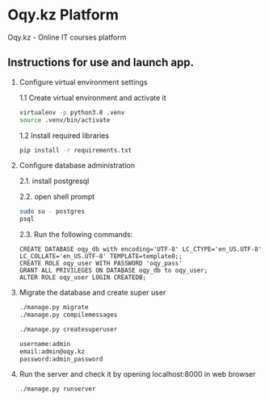 # Oqy.kz Platform

Oqy.kz - Online IT courses platform


##  Instructions for use and launch app.

1. Configure virtual environment settings

    1.1 Create virtual environment and activate it
    
    ```bash
    virtualenv -p python3.8 .venv
   source .venv/bin/activate
    ```
    1.2 Install required libraries

    ```bash
    pip install -r requirements.txt
    ```

2. Configure database administration 
    
    2.1. install postgresql
    
    2.2. open shell prompt
    ```bash
    sudo su - postgres
    psql
    ```
    2.3. Run the following commands:
    ```postgresplsql
    CREATE DATABASE oqy_db with encoding='UTF-8' LC_CTYPE='en_US.UTF-8' LC_COLLATE='en_US.UTF-8' TEMPLATE=template0;;
    CREATE ROLE oqy_user WITH PASSWORD 'oqy_pass'
    GRANT ALL PRIVILEGES ON DATABASE oqy_db to oqy_user;
    ALTER ROLE oqy_user LOGIN CREATEDB;
    ```

3. Migrate the database and create super user

    ```bash
    ./manage.py migrate
    ./manage.py compilemessages
    ```
   
    ```bash
    ./manage.py createsuperuser
   
   username:admin
   email:admin@oqy.kz
   password:admin_password
    ```

4. Run the server and check it by opening localhost:8000 in web browser

    ```bash
    ./manage.py runserver
    ```
